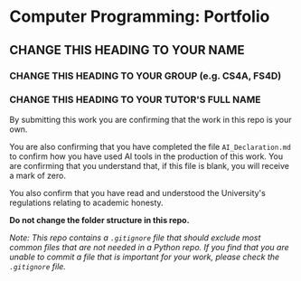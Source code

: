 # Computer Programming: Portfolio

## CHANGE THIS HEADING TO YOUR NAME

### CHANGE THIS HEADING TO YOUR GROUP (e.g. CS4A, FS4D)
### CHANGE THIS HEADING TO YOUR TUTOR'S FULL NAME

By submitting this work you are confirming that the work in this repo is your own. 

You are also confirming that you have completed the file `AI_Declaration.md` to confirm how you have
used AI tools in the production of this work. You are confirming that you understand that, if this file 
is blank, you will receive a mark of zero.

You also confirm that you have read and understood the University's regulations relating to academic honesty.

**Do not change the folder structure in this repo.** 

*Note: This repo contains a ``.gitignore`` file that should exclude most common files that are not needed 
in a Python repo. If you find that you are unable to commit a file that is important for your work, please 
check the ``.gitignore`` file.*
